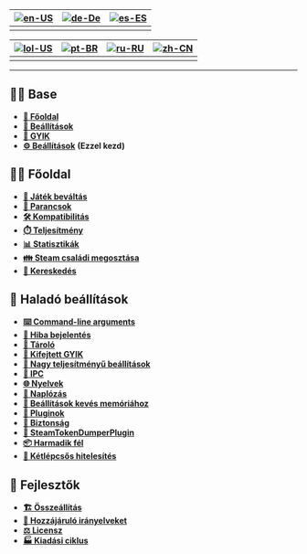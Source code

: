 | [![en-US](https://raw.githubusercontent.com/hjnilsson/country-flags/master/png100px/us.png)](https://github.com/JustArchiNET/ArchiSteamFarm/wiki/Home) | [![de-De](https://raw.githubusercontent.com/hjnilsson/country-flags/master/png100px/de.png)](https://github.com/JustArchiNET/ArchiSteamFarm/wiki/Home-de-DE) | [![es-ES](https://raw.githubusercontent.com/hjnilsson/country-flags/master/png100px/es.png)](https://github.com/JustArchiNET/ArchiSteamFarm/wiki/Home-es-ES) |
| ------------------------------------------------------------------------------------------------------------------------------------------------------ | ------------------------------------------------------------------------------------------------------------------------------------------------------------ | ------------------------------------------------------------------------------------------------------------------------------------------------------------ |
|                                                                                                                                                        |                                                                                                                                                              |                                                                                                                                                              |

| [![lol-US](https://raw.githubusercontent.com/JustArchiNET/ArchiSteamFarm/main/resources/lol-US.png)](https://github.com/JustArchiNET/ArchiSteamFarm/wiki/Home-lol-US) | [![pt-BR](https://raw.githubusercontent.com/hjnilsson/country-flags/master/png100px/br.png)](https://github.com/JustArchiNET/ArchiSteamFarm/wiki/Home-pt-BR) | [![ru-RU](https://raw.githubusercontent.com/hjnilsson/country-flags/master/png100px/ru.png)](https://github.com/JustArchiNET/ArchiSteamFarm/wiki/Home-ru-RU) | [![zh-CN](https://raw.githubusercontent.com/hjnilsson/country-flags/master/png100px/cn.png)](https://github.com/JustArchiNET/ArchiSteamFarm/wiki/Home-zh-CN) |
| --------------------------------------------------------------------------------------------------------------------------------------------------------------------- | ------------------------------------------------------------------------------------------------------------------------------------------------------------ | ------------------------------------------------------------------------------------------------------------------------------------------------------------ | ------------------------------------------------------------------------------------------------------------------------------------------------------------ |
|                                                                                                                                                                       |                                                                                                                                                              |                                                                                                                                                              |                                                                                                                                                              |

***

## 👨‍🏫 Base

* **[🏡 Főoldal](https://github.com/JustArchiNET/ArchiSteamFarm/wiki/Home)**
* **[🔧 Beállítások](https://github.com/JustArchiNET/ArchiSteamFarm/wiki/Configuration)**
* **[💬 GYIK](https://github.com/JustArchiNET/ArchiSteamFarm/wiki/FAQ)**
* **[⚙️ Beállítások](https://github.com/JustArchiNET/ArchiSteamFarm/wiki/Setting-up)** **(Ezzel kezd)**


## 👨‍🎓️ Főoldal

* **[👥 Játék beváltás](https://github.com/JustArchiNET/ArchiSteamFarm/wiki/Background-games-redeemer)**
* **[📢 Parancsok](https://github.com/JustArchiNET/ArchiSteamFarm/wiki/Commands)**
* **[🛠️ Kompatibilitás](https://github.com/JustArchiNET/ArchiSteamFarm/wiki/Compatibility)**
* **[⏱️ Teljesítmény](https://github.com/JustArchiNET/ArchiSteamFarm/wiki/Performance)**
* **[📊 Statisztikák](https://github.com/JustArchiNET/ArchiSteamFarm/wiki/Statistics)**
* **[👪 Steam családi megosztása](https://github.com/JustArchiNET/ArchiSteamFarm/wiki/Steam-Family-Sharing)**
* **[🔄 Kereskedés](https://github.com/JustArchiNET/ArchiSteamFarm/wiki/Trading)**


## 🧙 Haladó beállítások

* **[⌨️ Command-line arguments](https://github.com/JustArchiNET/ArchiSteamFarm/wiki/Command-line-arguments)**
* **[🚧 Hiba bejelentés](https://github.com/JustArchiNET/ArchiSteamFarm/wiki/Deprecation)**
* **[🐳 Tároló](https://github.com/JustArchiNET/ArchiSteamFarm/wiki/Docker)**
* **[🤔 Kifejtett GYIK](https://github.com/JustArchiNET/ArchiSteamFarm/wiki/Extended-FAQ)**
* **[🚀 Nagy teljesítményű beállítások](https://github.com/JustArchiNET/ArchiSteamFarm/wiki/High-performance-setup)**
* **[🔗 IPC](https://github.com/JustArchiNET/ArchiSteamFarm/wiki/IPC)**
* **[🌐 Nyelvek](https://github.com/JustArchiNET/ArchiSteamFarm/wiki/Localization)**
* **[📝 Naplózás](https://github.com/JustArchiNET/ArchiSteamFarm/wiki/Logging)**
* **[💾 Beállítások kevés memóriához](https://github.com/JustArchiNET/ArchiSteamFarm/wiki/Low-memory-setup)**
* **[🔌 Pluginok](https://github.com/JustArchiNET/ArchiSteamFarm/wiki/Plugins)**
* **[🔐 Biztonság](https://github.com/JustArchiNET/ArchiSteamFarm/wiki/Security)**
* **[🧩 SteamTokenDumperPlugin](https://github.com/JustArchiNET/ArchiSteamFarm/wiki/SteamTokenDumperPlugin)**
* **[📦 Harmadik fél](https://github.com/JustArchiNET/ArchiSteamFarm/wiki/Third-party)**
* **[📵 Kétlépcsős hitelesítés](https://github.com/JustArchiNET/ArchiSteamFarm/wiki/Two-factor-authentication)**


## 👷 Fejlesztők

* **[🏗️ Összeállítás](https://github.com/JustArchiNET/ArchiSteamFarm/wiki/Compilation)**
* **[🤝 Hozzájáruló irányelveket](https://github.com/JustArchiNET/ArchiSteamFarm/blob/main/.github/CONTRIBUTING.md)**
* **[⚖️ Licensz](https://github.com/JustArchiNET/ArchiSteamFarm/wiki/License)**
* **[🏭 Kiadási ciklus](https://github.com/JustArchiNET/ArchiSteamFarm/wiki/Release-cycle)**